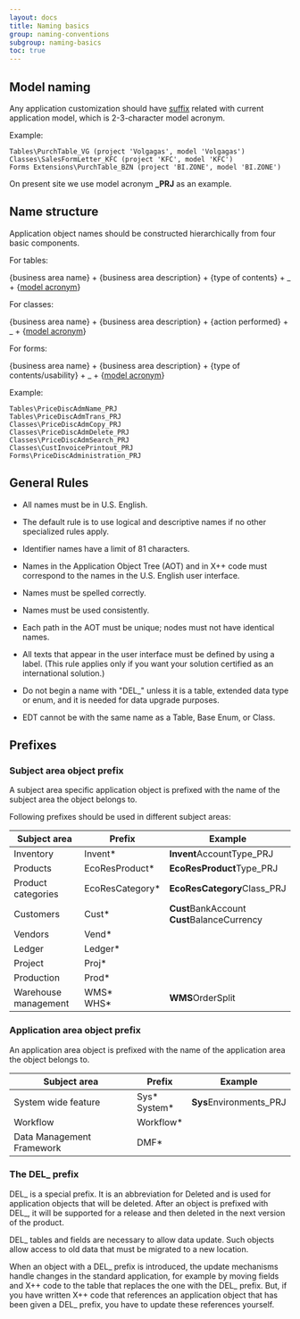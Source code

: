```yaml
---
layout: docs
title: Naming basics
group: naming-conventions
subgroup: naming-basics
toc: true
---
```


## Model naming

Any application customization should have [suffix](/naming-conventions/overview/#simple-naming-rule) related with current application model, which is 2-3-character model acronym.

Example:

```
Tables\PurchTable_VG (project 'Volgagas', model 'Volgagas')
Classes\SalesFormLetter_KFC (project 'KFC', model 'KFC')
Forms Extensions\PurchTable_BZN (project 'BI.ZONE', model 'BI.ZONE')
```

On present site we use model acronym <b>\_PRJ</b> as an example.

## Name structure

Application object names should be constructed hierarchically from four basic components.

For tables:

{business area name} + {business area description} + {type of contents} + _ + {[model acronym](#model-naming)}

For classes:

{business area name} + {business area description} + {action performed} + _ + {[model acronym](#model-naming)}

For forms:

{business area name} + {business area description} + {type of contents/usability} + _ + {[model acronym](#model-naming)}


Example:

```
Tables\PriceDiscAdmName_PRJ
Tables\PriceDiscAdmTrans_PRJ
Classes\PriceDiscAdmCopy_PRJ
Classes\PriceDiscAdmDelete_PRJ
Classes\PriceDiscAdmSearch_PRJ
Classes\CustInvoicePrintout_PRJ
Forms\PriceDiscAdministration_PRJ
```

## General Rules

  - All names must be in U.S. English.

  - The default rule is to use logical and descriptive names if no other specialized rules apply.

  - Identifier names have a limit of 81 characters.

  - Names in the Application Object Tree (AOT) and in X++ code must correspond to the names in the U.S. English user interface.

  - Names must be spelled correctly.

  - Names must be used consistently.

  - Each path in the AOT must be unique; nodes must not have identical names.

  - All texts that appear in the user interface must be defined by using a label. (This rule applies only if you want your solution certified as an international solution.)

  - Do not begin a name with "DEL\_" unless it is a table, extended data type or enum, and it is needed for data upgrade purposes. 

  - EDT cannot be with the same name as a Table, Base Enum, or Class.
  
## Prefixes

### Subject area object prefix

A subject area specific application object is prefixed with the name of the subject area the object belongs to.

Following prefixes should be used in different subject areas:

| Subject area | Prefix | Example |
---------------|--------|-----------
| Inventory | Invent* | <b>Invent</b>AccountType_PRJ |
| Products | EcoResProduct* | <b>EcoResProduct</b>Type_PRJ |
| Product categories | EcoResCategory* | <b>EcoResCategory</b>Class_PRJ |
| Customers | Cust* | <b>Cust</b>BankAccount<br/> <b>Cust</b>BalanceCurrency |
| Vendors | Vend* | |
| Ledger | Ledger* | |
| Project | Proj* | | 
| Production | Prod* | |
| Warehouse management | WMS*<br/>WHS* | <b>WMS</b>OrderSplit |

### Application area object prefix

An application area object is prefixed with the name of the application area the object belongs to.

| Subject area | Prefix | Example |
---------------|--------|-----------
| System wide feature | Sys*<br/>System* | <b>Sys</b>Environments_PRJ |
| Workflow | Workflow* | |
| Data Management Framework | DMF* | | 


### The DEL\_ prefix

DEL\_ is a special prefix. It is an abbreviation for Deleted and is used for application objects that will be deleted. After an object is prefixed with DEL\_, it will be supported for a release and then deleted in the next version of the product.

DEL\_ tables and fields are necessary to allow data update. Such objects allow access to old data that must be migrated to a new location.

When an object with a DEL\_ prefix is introduced, the update mechanisms handle changes in the standard application, for example by moving fields and X++ code to the table that replaces the one with the DEL\_ prefix. But, if you have written X++ code that references an application object that has been given a DEL\_ prefix, you have to update these references yourself.
